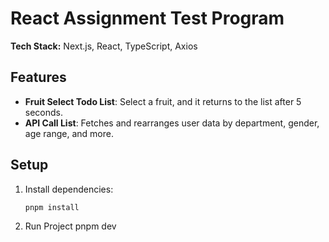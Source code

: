 # React Assignment Test Program

**Tech Stack:** Next.js, React, TypeScript, Axios

## Features

- **Fruit Select Todo List**: Select a fruit, and it returns to the list after 5 seconds.
- **API Call List**: Fetches and rearranges user data by department, gender, age range, and more.

## Setup

1. Install dependencies:
   ```bash
   pnpm install
2. Run Project
   pnpm dev
   
